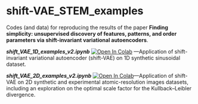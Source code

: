 # shift-VAE_STEM_examples

Codes (and data) for reproducing the results of the paper **Finding simplicity: unsupervised discovery of features, patterns, and order parameters via 
shift-invariant variational autoencoders**.

**_shift_VAE_1D_examples_v2.ipynb_** [![Open In Colab](https://colab.research.google.com/assets/colab-badge.svg)](https://colab.research.google.com/drive/1uScOsMQLo5uZTzcEbF8dDBaTZKqjMk9c?usp=sharing)
—Application of shift-invariant variational autoencoder (shift-VAE) on 1D synthetic sinusoidal dataset.

**_shift_VAE_2D_examples_v2.ipynb_** [![Open In Colab](https://colab.research.google.com/assets/colab-badge.svg)](https://colab.research.google.com/drive/1BoeU1dzZUZUo59GHn2e96pZrAMe35hLS?usp=sharing)—Application of shift-VAE on 2D synthetic and experimental atomic-resolution images datasets, including an exploration on the optimal scale factor for the Kullback–Leibler divergence. 
